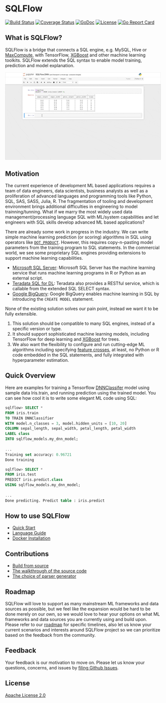 # SQLFlow

[![Build Status](https://travis-ci.com/sql-machine-learning/sqlflow.svg?branch=develop)](https://travis-ci.com/sql-machine-learning/sqlflow) [![Coverage Status](https://coveralls.io/repos/github/sql-machine-learning/sqlflow/badge.svg?branch=HEAD)](https://coveralls.io/github/sql-machine-learning/sqlflow?branch=HEAD) [![GoDoc](https://godoc.org/github.com/sql-machine-learning/sqlflow?status.svg)](https://godoc.org/github.com/sql-machine-learning/sqlflow) [![License](https://img.shields.io/badge/license-Apache%202-blue.svg)](LICENSE) [![Go Report Card](https://goreportcard.com/badge/github.com/sql-machine-learning/sqlflow)](https://goreportcard.com/report/github.com/sql-machine-learning/sqlflow)

## What is SQLFlow?

SQLFlow is a bridge that connects a SQL engine, e.g. MySQL, Hive or [MaxCompute](https://www.aliyun.com/product/odps), with TensorFlow, [XGBoost](https://github.com/dmlc/xgboost) and other machine learning toolkits. SQLFlow extends the SQL syntax to enable model training, prediction and model explanation.

![](https://github.com/sql-machine-learning/sql-machine-learning.github.io/raw/master/assets/instruction.gif)

## Motivation

The current experience of development ML based applications requires a team of data engineers, data scientists, business analysts as well as a proliferation of advanced languages and programming tools like Python, SQL, SAS, SASS, Julia, R. The fragmentation of tooling and development environment brings additional difficulties in engineering to model trainning/tunning. What if we marry the most widely used data management/processing language SQL with ML/system capabilities and let engineers with SQL skills develop advanced ML based applications? 

There are already some work in progress in the industry. We can write simple machine learning prediction (or scoring) algorithms in SQL using operators like [`DOT_PRODUCT`](https://thenewstack.io/sql-fans-can-now-develop-ml-applications/). However, this requires copy-n-pasting model parameters from the training program to SQL statements. In the commercial world, we see some proprietary SQL engines providing extensions to support machine learning capabilities.

 - [Microsoft SQL Server](https://docs.microsoft.com/en-us/sql/advanced-analytics/?view=sql-server-2017): Microsoft SQL Server has the machine learning service that runs machine learning programs in R or Python as an external script.
 - [Teradata SQL for DL](https://www.linkedin.com/pulse/sql-deep-learning-sql-dl-omri-shiv): Teradata also provides a RESTful service, which is callable from the extended SQL SELECT syntax.
 - [Google BigQuery](https://cloud.google.com/bigquery/docs/bigqueryml-intro): Google BigQuery enables machine learning in SQL by introducing the `CREATE MODEL` statement.

None of the existing solution solves our pain point, instead we want it to be fully extensible. 
1. This solution should be compatible to many SQL engines, instead of a specific version or type.
1. It should support sophisticated machine learning models, including TensorFlow for deep learning and [XGBoost](https://github.com/dmlc/xgboost) for trees.
1. We also want the flexibility to configure and run cutting-edge ML algorithms including specifying [feature crosses](https://www.tensorflow.org/api_docs/python/tf/feature_column/crossed_column), at least, no Python or R code embedded in the SQL statements, and fully integrated with hyperparameter estimation.

## Quick Overview

Here are examples for training a Tensorflow [DNNClassifer](https://www.tensorflow.org/api_docs/python/tf/estimator/DNNClassifier) model using sample data Iris.train, and running prediction using the trained model. You can see how cool it is to write some elegant ML code using SQL:

```sql
sqlflow> SELECT *
FROM iris.train
TO TRAIN DNNClassifier
WITH model.n_classes = 3, model.hidden_units = [10, 20]
COLUMN sepal_length, sepal_width, petal_length, petal_width
LABEL class
INTO sqlflow_models.my_dnn_model;

...
Training set accuracy: 0.96721
Done training
```

```sql
sqlflow> SELECT *
FROM iris.test
PREDICT iris.predict.class
USING sqlflow_models.my_dnn_model;

...
Done predicting. Predict table : iris.predict
```

## How to use SQLFlow

- [Quick Start](/doc/quick_start.md)
- [Language Guide](/doc/language_guide.md)
- [Docker Installation](/doc/run/docker.md)

## Contributions

- [Build from source](/doc/build.md)
- [The walkthrough of the source code](/doc/walkthrough.md)
- [The choice of parser generator](/doc/design/design_sql_parser.md)

## Roadmap

SQLFlow will love to support as many mainstream ML frameworks and data sources as possible, but we feel like the expansion would be hard to be done merely on our own, so we would love to hear your options on what ML frameworks and data sources you are currently using and build upon. Please refer to our [roadmap](https://github.com/sql-machine-learning/sqlflow/issues/327) for specific timelines, also let us know your current scenarios and interests around SQLFlow project so we can prioritize based on the feedback from the community.

## Feedback

Your feedback is our motivation to move on. Please let us know your questions, concerns, and issues by [filing Github Issues](https://github.com/sql-machine-learning/sqlflow/issues).

## License

[Apache License 2.0](https://github.com/sql-machine-learning/sqlflow/blob/develop/LICENSE)
